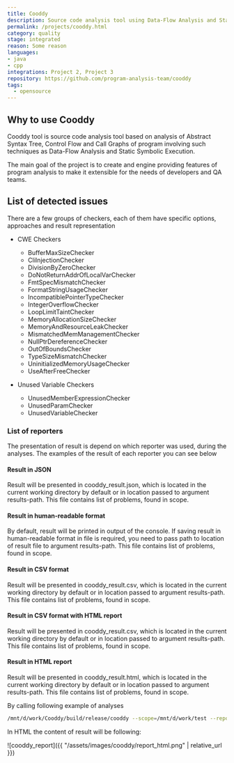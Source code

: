 ```yaml
---
title: Cooddy
description: Source code analysis tool using Data-Flow Analysis and Static Symbolic Execution
permalink: /projects/cooddy.html
category: quality
stage: integrated
reason: Some reason
languages:
- java
- cpp
integrations: Project 2, Project 3
repository: https://github.com/program-analysis-team/cooddy
tags:
  - opensource
---
```


## Why to use Cooddy

Cooddy tool is source code analysis tool based on analysis of Abstract Syntax Tree, Control Flow and Call Graphs of program involving such techniques as Data-Flow Analysis and Static Symbolic Execution.

The main goal of the project is to create and engine providing features of program analysis to make it extensible for the needs of developers and QA teams.

## List of detected issues

There are a few groups of checkers, each of them have specific options, approaches and result representation

* CWE Checkers

    + BufferMaxSizeChecker
    + CliInjectionChecker
    + DivisionByZeroChecker
    + DoNotReturnAddrOfLocalVarChecker
    + FmtSpecMismatchChecker
    + FormatStringUsageChecker
    + IncompatiblePointerTypeChecker
    + IntegerOverflowChecker
    + LoopLimitTaintChecker
    + MemoryAllocationSizeChecker
    + MemoryAndResourceLeakChecker
    + MismatchedMemManagementChecker
    + NullPtrDereferenceChecker
    + OutOfBoundsChecker
    + TypeSizeMismatchChecker
    + UninitializedMemoryUsageChecker
    + UseAfterFreeChecker
    
* Unused Variable Checkers
    + UnusedMemberExpressionChecker
    + UnusedParamChecker
    + UnusedVariableChecker


### List of reporters

The presentation of result is depend on which reporter was used, during the analyses. The examples of the result of each reporter you can see below

#### Result in JSON
Result will be presented in cooddy_result.json, which is located in the current working directory by default or in location passed to argument results-path. This file contains list of problems, found in scope.

#### Result in human-readable format
By default, result will be printed in output of the console. If saving result in human-readable format in file is required, you need to pass path to location of result file to argument results-path. This file contains list of problems, found in scope.

#### Result in CSV format
Result will be presented in cooddy_result.csv, which is located in the current working directory by default or in location passed to argument results-path. This file contains list of problems, found in scope.

#### Result in CSV format with HTML report
Result will be presented in cooddy_result.csv, which is located in the current working directory by default or in location passed to argument results-path. This file contains list of problems, found in scope.

#### Result in HTML report
Result will be presented in cooddy_result.html, which is located in the current working directory by default or in location passed to argument results-path. This file contains list of problems, found in scope.

By calling following example of analyses

```bash
/mnt/d/work/Cooddy/build/release/cooddy --scope=/mnt/d/work/test --reporter=html
```

In HTML the content of result will be following:

![cooddy_report]({{ "/assets/images/cooddy/report_html.png" | relative_url }})
